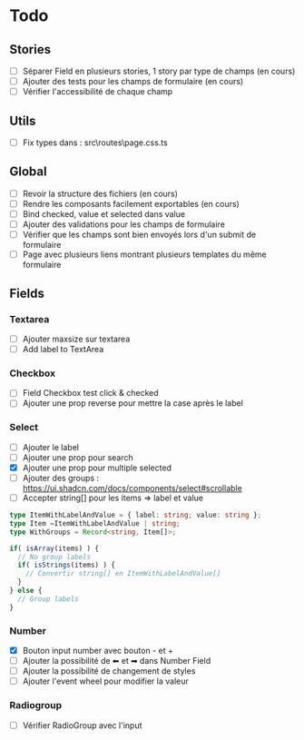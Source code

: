 # Todo

## Stories

- [ ] Séparer Field en plusieurs stories, 1 story par type de champs (en cours)
- [ ] Ajouter des tests pour les champs de formulaire (en cours)
- [ ] Vérifier l'accessibilité de chaque champ

## Utils

- [ ] Fix types dans : src\routes\page.css.ts

## Global

- [ ] Revoir la structure des fichiers (en cours)
- [ ] Rendre les composants facilement exportables (en cours)
- [ ] Bind checked, value et selected dans value
- [ ] Ajouter des validations pour les champs de formulaire
- [ ] Vérifier que les champs sont bien envoyés lors d'un submit de formulaire
- [ ] Page avec plusieurs liens montrant plusieurs templates du même formulaire

## Fields

### Textarea
- [ ] Ajouter maxsize sur textarea
- [ ] Add label to TextArea

### Checkbox
- [ ] Field Checkbox test click & checked
- [ ] Ajouter une prop reverse pour mettre la case après le label

### Select
- [ ] Ajouter le label
- [ ] Ajouter une prop pour search
- [x] Ajouter une prop pour multiple selected
- [ ] Ajouter des groups : https://ui.shadcn.com/docs/components/select#scrollable
- [ ] Accepter string[] pour les items => label et value
```ts
type ItemWithLabelAndValue = { label: string; value: string };
type Item =ItemWithLabelAndValue | string;
type WithGroups = Record<string, Item[]>;

if( isArray(items) ) {
  // No group labels
  if( isStrings(items) ) {
    // Convertir string[] en ItemWithLabelAndValue[]
  }
} else {
  // Group labels
}
```

### Number
- [x] Bouton input number avec bouton - et +
- [ ] Ajouter la possibilité de ⬅ et ➡ dans Number Field
- [ ] Ajouter la possibilité de changement de styles
- [ ] Ajouter l'event wheel pour modifier la valeur

### Radiogroup
- [ ] Vérifier RadioGroup avec l'input

